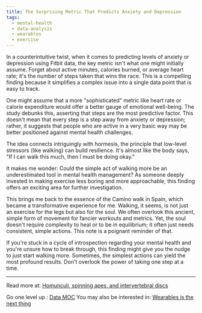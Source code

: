 ```yaml
---
title: The Surprising Metric That Predicts Anxiety and Depression
tags:
  - mental-health
  - data-analysis
  - wearables
  - exercise
---
```

In a counterintuitive twist, when it comes to predicting levels of anxiety or depression using Fitbit data, the key metric isn't what one might initially assume. Forget about active minutes, calories burned, or average heart rate; it's the number of steps taken that wins the race. This is a compelling finding because it simplifies a complex issue into a single data point that is easy to track.

One might assume that a more "sophisticated" metric like heart rate or calorie expenditure would offer a better gauge of emotional well-being. The study debunks this, asserting that steps are the most predictive factor. This doesn't mean that every step is a step away from anxiety or depression; rather, it suggests that people who are active in a very basic way may be better positioned against mental health challenges.

The idea connects intriguingly with hormesis, the principle that low-level stressors (like walking) can build resilience. It's almost like the body says, "If I can walk this much, then I must be doing okay."

It makes me wonder: Could the simple act of walking more be an underestimated tool in mental health management? As someone deeply invested in making exercise less boring and more approachable, this finding offers an exciting area for further investigation.

This brings me back to the essence of the Camino walk in Spain, which became a transformative experience for me. Walking, it seems, is not just an exercise for the legs but also for the soul. We often overlook this ancient, simple form of movement for fancier workouts and metrics. Yet, the soul doesn't require complexity to heal or to be in equilibrium; it often just needs consistent, simple actions. This note is a poignant reminder of that.

If you're stuck in a cycle of introspection regarding your mental health and you're unsure how to break through, this finding might give you the nudge to just start walking more. Sometimes, the simplest actions can yield the most profound results. Don't overlook the power of taking one step at a time.

----

Read more at: [Homunculi, spinning apes, and intervertebral discs](https://toddhargrove.substack.com/p/homunculi-spinning-apes-and-intervertebral)

Go one level up : [Data MOC](Maps/Data%20MOC.md)
You may also be interested in: [Wearables is the next thing](Notes/Wearables%20is%20the%20next%20thing.md)